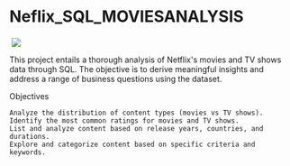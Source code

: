 # Neflix_SQL_MOVIESANALYSIS

<p>&nbsp;<img align="center" src="https://github.com/bonsoul/Neflix_SQL_MOVIESANALYSIS/issues/1#issue-2549935260"></p>
This project entails a thorough analysis of Netflix's movies and TV shows data through SQL. The objective is to derive meaningful insights and address a range of business questions using the dataset.

Objectives

    Analyze the distribution of content types (movies vs TV shows).
    Identify the most common ratings for movies and TV shows.
    List and analyze content based on release years, countries, and durations.
    Explore and categorize content based on specific criteria and keywords.
